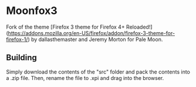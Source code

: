 # Moonfox3
Fork of the theme [Firefox 3 theme for Firefox 4+ Reloaded!] (https://addons.mozilla.org/en-US/firefox/addon/firefox-3-theme-for-firefox-1/) by dallasthemaster and Jeremy Morton for Pale Moon.

## Building
Simply download the contents of the "src" folder  and pack the contents into a .zip file. Then, rename the file to .xpi and drag into the browser.
